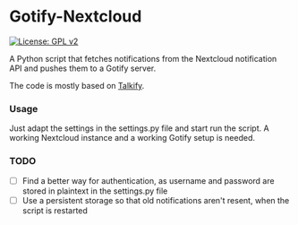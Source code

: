 # Gotify-Nextcloud

[![License: GPL v2](https://img.shields.io/badge/License-GPL%20v2-blue.svg)](https://www.gnu.org/licenses/old-licenses/gpl-2.0.en.html)  

A Python script that fetches notifications from the Nextcloud notification API and pushes them to a Gotify server.

The code is mostly based on [Talkify](https://github.com/mrchainman/Talkify).

### Usage

Just adapt the settings in the settings.py file and start run the script.
A working Nextcloud instance and a working Gotify setup is needed.

### TODO

- [ ] Find a better way for authentication, as username and password are stored in plaintext in the settings.py file
- [ ] Use a persistent storage so that old notifications aren't resent, when the script is restarted
